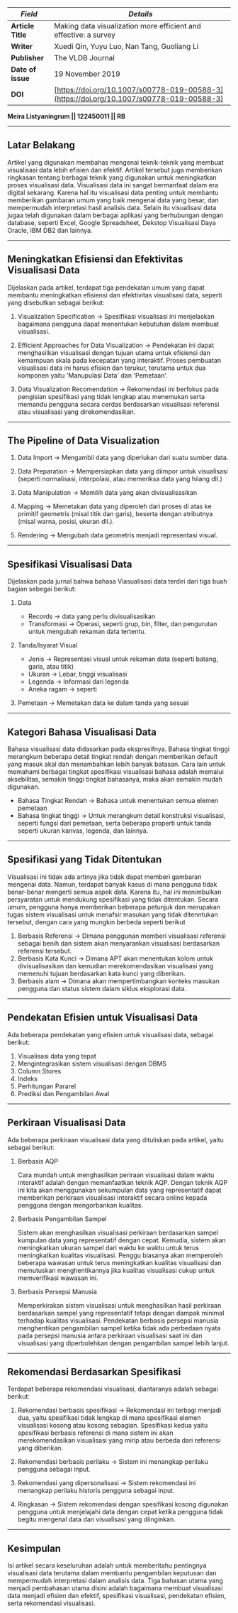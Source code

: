| *Field*          | *Details*                                                                         |
|--------------------|-------------------------------------------------------------------------------------|
| **Article Title**  | Making data visualization more efficient and effective: a survey                    |
| **Writer**       | Xuedi Qin, Yuyu Luo, Nan Tang, Guoliang Li                                           |
| **Publisher**       | The VLDB Journal                                                                     |
| **Date of issue** | 19 November 2019                                                                     |
| **DOI**            | [https://doi.org/10.1007/s00778-019-00588-3](https://doi.org/10.1007/s00778-019-00588-3) |

**Meira Listyaningrum || 122450011 || RB**

---
## Latar Belakang
Artikel yang digunakan membahas mengenai teknik-teknik yang membuat visualisasi data lebih efisien dan efektif. Artikel tersebut juga memberikan ringkasan tentang berbagai teknik yang digunakan untuk meningkatkan proses visualisasi data. Visualisasi data ini sangat bermanfaat dalam era digital sekarang. Karena hal itu visualisasi data penting untuk membantu memberikan gambaran umum yang baik mengenai data yang besar, dan mempermudah interpretasi hasil analisis data. Selain itu visualisasi data jugaa telah digunakan dalam berbagai aplikasi yang berhubungan dengan database, seperti Excel, Google Spreadsheet, Dekstop Visualisasi Daya Oracle, IBM DB2 dan lainnya. 

---

## Meningkatkan Efisiensi dan Efektivitas Visualisasi Data
Dijelaskan pada artikel, terdapat tiga pendekatan umum yang dapat membantu meningkatkan efisiensi dan efektivitas visualisasi data, seperti yang disebutkan sebagai berikut:

1. Visualization Specification -> Spesifikasi visualisasi ini menjelaskan bagaimana pengguna dapat menentukan kebutuhan dalam membuat visualisasi.

2. Efficient Approaches for Data Visualization -> Pendekatan ini dapat menghasilkan visualisasi dengan tujuan utama untuk efisiensi dan kemampuan skala pada kecepatan yang interaktif. Proses pembuatan visualisasi data ini harus efisien dan terukur, terutama untuk dua komponen yaitu 'Manupulasi Data' dan 'Pemetaan'.

3. Data Visualization Recomendation -> Rekomendasi ini berfokus pada pengisian spesifikasi yang tidak lengkap atau menemukan serta memandu pengguna secara cerdas berdasarkan visualisasi referensi atau visualisasi yang direkomendasikan.

---

## The Pipeline of Data Visualization 
1. Data Import -> Mengambil data yang diperlukan dari suatu sumber data.

2. Data Preparation -> Mempersiapkan data yang diimpor untuk visualisasi (seperti normalisasi, interpolasi, atau memeriksa data yang hilang dll.)

3. Data Manipulation -> Memilih data yang akan divisualisasikan

4. Mapping -> Memetakan data yang diperoleh dari proses di atas ke primitif geometris (misal titik dan garis), beserta dengan atributnya (misal warna, posisi, ukuran dll.).

5. Rendering -> Mengubah data geometris menjadi representasi visual.

---


## Spesifikasi Visualisasi Data
Dijelaskan pada jurnal bahwa bahasa Viasualisasi data terdiri dari tiga buah bagian sebegai berikut:
1. Data
   - Records -> data yang perlu divisualisasikan
   - Transformasi -> Operasi, seperti grup, bin, filter, dan pengurutan untuk mengubah rekaman data tertentu.
  
2. Tanda/Isyarat Visual
    - Jenis -> Representasi visual untuk rekaman data (seperti batang, garis, atau titik)
    - Ukuran -> Lebar, tinggi visualisasi
    - Legenda -> Informasi dari legenda
    - Aneka ragam -> seperti 

3. Pemetaan -> Memetakan data ke dalam tanda yang sesuai

---

## Kategori Bahasa Visualisasi Data
Bahasa visualisasi data didasarkan pada ekspresifnya. Bahasa tingkat tinggi merangkum beberapa detail tingkat rendah dengan memberikan default yang masuk akal dan menambahkan lebih banyak batasan. Cara lain untuk memahami berbagai tingkat spesifikasi visualisasi bahasa adalah memalui aksebilitas, semakin tinggi tingkat bahasanya, maka akan semakin mudah digunakan.

  - Bahasa Tingkat Rendah -> Bahasa untuk menentukan semua elemen pemetaan
  - Bahasa tingkat tinggi -> Untuk merangkum detail konstruksi visualisasi, seperti fungsi dari pemetaan, serta beberapa properti untuk tanda seperti ukuran kanvas, legenda, dan lainnya.

---

## Spesifikasi yang Tidak Ditentukan
Visualisasi ini tidak ada artinya jika tidak dapat memberi gambaran mengenai data. Namun, terdapat banyak kasus di mana pengguna tidak benar-benar mengerti semua aspek data. Karena itu, hal ini menimbulkan persyaratan untuk mendukung spesifikasi yang tidak ditentukan. Secara umum, pengguna hanya memberikan beberapa petunjuk dan merupakan tugas sistem visualisasi untuk menafsir masukan yang tidak ditenntukan tersebut, dengan cara yang mungkin berbeda seperti berikut

  1. Berbasis Referensi -> Dimana penggunan memberi visualisasi referensi sebagai benih dan sistem akan menyarankan visualisasi berdasarkan referensi tersebut.
  2. Berbasis Kata Kunci -> Dimana APT akan menentukan kolom untuk divisualisasikan dan kemudian merekomendasikan visualisasi yang memenuhi tujuan berdasarkan kata kunci yang diberikan.
  3. Berbasis alam -> Dimana akan mempertimbangkan konteks masukan pengguna dan status sistem dalam siklus eksplorasi data.

---

## Pendekatan Efisien untuk Visualisasi Data
Ada beberapa pendekatan yang efisien untuk visualisasi data, sebagai berikut:
  1. Visualisasi data yang tepat
  2. Mengintegrasikan sistem visualisasi dengan DBMS
  3. Column Stores
  4. Indeks
  5. Perhitungan Pararel
  6. Prediksi dan Pengambilan Awal

---

## Perkiraan Visualisasi Data
Ada beberapa perkiraan visualisasi data yang dituliskan pada artikel, yaitu sebagai berikut:

1. Berbasis AQP
   
   Cara mundah untuk menghasilkan periraan visualisasi dalam waktu interaktif adalah dengan memanfaatkan teknik AQP. Dengan teknik AQP ini kita akan menggunakan sekumpulan data yang representatif dapat memberikan perkiraan visualisasi interaktif secara online kepada pengguna dengan mengorbankan kualitas.

2. Berbasis Pengambilan Sampel

    Sistem akan menghasilkan visualisasi perkiraan berdasarkan sampel kumpulan data yang representatif dengan cepat. Kemudia, sistem akan meningkatkan ukuran sampel dari waktu ke waktu untuk terus meningkatkan kualitas visualisasi. Penggu biasanya akan memperoleh beberapa wawasan untuk terus meningkatkan kualitas visualisasi dan memutuskan menghentikannya jika kualitas visualisasi cukup untuk memverifikasi wawasan ini.

3. Berbasis Persepsi Manusia

    Memperkirakan sistem visualisasi untuk menghasilkan hasil perkiraan berdasarkan sampel yang representatif tetapi dengan dampak minimal terhadap kualitas visualisasi. Pendekatan berbasis persepsi manusia menghentikan pengambilan sampel ketika tidak ada perbedaan nyata pada persepsi manusia antara perkiraan visualisasi saat ini dan visualisasi yang diperbolehkan dengan pengambilan sampel lebih lanjut.

---
## Rekomendasi Berdasarkan Spesifikasi
Terdapat beberapa rekomendasi visualisasi, diantaranya adalah sebagai berikut:

  1. Rekomendasi berbasis spesifikasi -> Rekomendasi ini terbagi menjadi dua, yaitu spesifikasi tidak lengkap di mana spesifikasi elemen visualisasi kosong atau kosong sebagian. Spesifikasi kedua yaitu spesifikasi berbasis referensi di mana sistem ini akan merekomendasikan visualisasi yang mirip atau berbeda dari referensi yang diberikan. 

  2. Rekomendasi berbasis perilaku -> Sistem ini menangkap perilaku pengguna sebagai input. 

  3. Rekomendasi yang dipersonalisasi -> Sistem rekomendasi ini menangkap perilaku historis pengguna sebagai input. 

  4. Ringkasan -> Sistem rekomendasi dengan spesifikasi kosong digunakan pengguna untuk menjelajahi data dengan cepat ketika pengguna tidak begitu mengenal data dan visualisasi yang diinginkan. 

---
## Kesimpulan

Isi artikel secara keseluruhan adalah untuk memberitahu pentingnya visualisasi data terutama dalam membantu pengambilan keputusan dan mempermudah interpretasi dalam analisis data. Tiga bahasan utama yang menjadi pembahasan utama disini adalah bagaimana membuat visualisasi data menjadi efisien dan efektif, spesifikasi visualisasi, pendekatan efisien, serta rekomendasi visualisasi.


